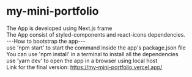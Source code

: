 # my-mini-portfolio
The App is developed using Next.js frame
<br/>
The App consist of styled-components and react-icons dependencies.
<br/>
---How to bootstrap the app---
<br/>
use 'npm start' to start the command inside the app's package.json file
<br/>
You can use 'npm install' in a terminal to install all the dependencies
<br/>
use 'yarn dev' to open the app in a browser using local host
<br/>
Link for the final version: https://my-mini-portfolio.vercel.app/
